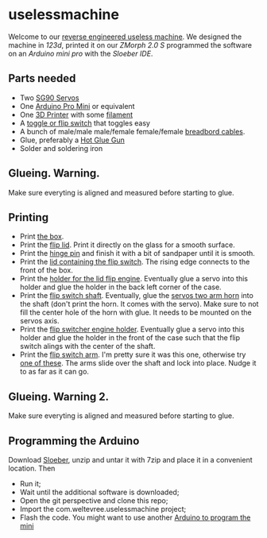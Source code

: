 # uselessmachine
Welcome to our [reverse engineered useless machine](https://www.instagram.com/p/BKUMYfXB-oK). We designed the machine in *123d*, printed it on our *ZMorph 2.0 S* programmed the software on an *Arduino mini pro* with the *Sloeber IDE*.

## Parts needed
* Two [SG90 Servos](https://google.com/search?q=sg90+servo)
* One [Arduino Pro Mini](https://google.com/search?q=arduine+pro+mini) or equivalent
* One [3D Printer](https://store.zmorph3d.com) with some [filament](https://www.google.nl/search?q=filament)
* A [toggle or flip switch](https://google.com/search?q=toggle+switch) that toggles easy
* A bunch of male/male male/female female/female [breadbord cables](https://google.com/search?q=breadboard+cables).
* Glue, preferably a [Hot Glue Gun](https://google.com/search?q=hot+glue+gun)
* Solder and soldering iron

## Glueing. Warning.
Make sure everyting is aligned and measured before starting to glue.

## Printing
* Print [the box](https://github.com/wimjongman/uselessmachine/blob/master/123d/case.stl). 
* Print the [flip lid](https://github.com/wimjongman/uselessmachine/blob/master/123d/fliplid.stl). Print it directly on the glass for a smooth surface.
* Print the [hinge pin](https://github.com/wimjongman/uselessmachine/blob/master/123d/hingepin.stl) and finish it with a bit of sandpaper until it is smooth.
* Print the [lid containing the flip switch](https://github.com/wimjongman/uselessmachine/blob/master/123d/switchlid.stl). The rising edge connects to the front of the box.
* Print the [holder for the lid flip engine](https://github.com/wimjongman/uselessmachine/blob/master/123d/fliplidengineholder.stl). Eventually glue a servo into this holder and glue the holder in the back left corner of the case. 
* Print the [flip switch shaft](https://github.com/wimjongman/uselessmachine/blob/master/123d/flipswitchengineshaft.stl). Eventually, glue the [servos two arm horn](https://github.com/wimjongman/uselessmachine/blob/master/123d/SG90-2-arms-horn.stl) into the shaft (don't print the horn. It comes with the servo). Make sure to not fill the center hole of the horn with glue. It needs to be mounted on the servos axis.
* Print the [flip switcher engine holder](https://github.com/wimjongman/uselessmachine/blob/master/123d/flipswitchengineholder.stl). Eventually glue a servo into this holder and glue the holder in the front of the case such that the flip switch alings with the center of the shaft. 
* Print the [flip switch arm](https://github.com/wimjongman/uselessmachine/blob/master/123d/fliparm2.stl). I'm pretty sure it was this one, otherwise try [one of these](https://github.com/wimjongman/uselessmachine/blob/master/123d/fliparm.stl). The arms slide over the shaft and lock into place. Nudge it to as far as it can go.

## Glueing. Warning 2.
Make sure everyting is aligned and measured before starting to glue.

## Programming the Arduino
Download [Sloeber](http://sloeber.io), unzip and untar it with 7zip and place it in a convenient location. Then

* Run it; 
* Wait until the additional software is downloaded;
* Open the git perspective and clone this repo;
* Import the com.weltevree.uselessmachine project;
* Flash the code. You might want to use another [Arduino to program the mini](https://www.arduino.cc/en/Tutorial/ArduinoISP)




